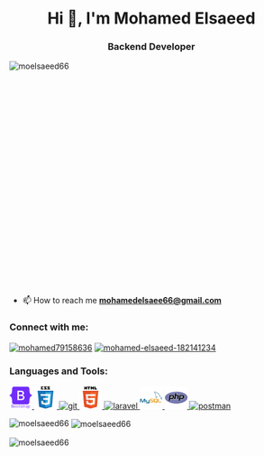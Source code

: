 <h1 align="center">Hi 👋, I'm Mohamed Elsaeed</h1>
<h3 align="center">Backend Developer</h3>

<p align="left"> <img src="https://raw.githubusercontent.com/engsahaly/engsahaly/main/code.gif" alt="moelsaeed66" height="400" style="max-width: 100%; display: inline-block;" data-target="animated-image.originalImage"/> </p>



- 📫 How to reach me **mohamedelsaee66@gmail.com**

<h3 align="left">Connect with me:</h3>
<p align="left">
<a href="https://twitter.com/mohamed79158636" target="blank"><img align="center" src="https://raw.githubusercontent.com/rahuldkjain/github-profile-readme-generator/master/src/images/icons/Social/twitter.svg" alt="mohamed79158636" height="30" width="40" /></a>
<a href="https://linkedin.com/in/mohamed-elsaeed-182141234" target="blank"><img align="center" src="https://raw.githubusercontent.com/rahuldkjain/github-profile-readme-generator/master/src/images/icons/Social/linked-in-alt.svg" alt="mohamed-elsaeed-182141234" height="30" width="40" /></a>
</p>

<h3 align="left">Languages and Tools:</h3>
<p align="left"> <a href="https://getbootstrap.com" target="_blank" rel="noreferrer"> <img src="https://raw.githubusercontent.com/devicons/devicon/master/icons/bootstrap/bootstrap-plain-wordmark.svg" alt="bootstrap" width="40" height="40"/> </a> <a href="https://www.w3schools.com/css/" target="_blank" rel="noreferrer"> <img src="https://raw.githubusercontent.com/devicons/devicon/master/icons/css3/css3-original-wordmark.svg" alt="css3" width="40" height="40"/> </a> <a href="https://git-scm.com/" target="_blank" rel="noreferrer"> <img src="https://www.vectorlogo.zone/logos/git-scm/git-scm-icon.svg" alt="git" width="40" height="40"/> </a> <a href="https://www.w3.org/html/" target="_blank" rel="noreferrer"> <img src="https://raw.githubusercontent.com/devicons/devicon/master/icons/html5/html5-original-wordmark.svg" alt="html5" width="40" height="40"/> </a> <a href="https://laravel.com/" target="_blank" rel="noreferrer"> <img src="https://th.bing.com/th/id/OIP.Cu-anJnUPF-LeVQOJ1rJmwHaHa?w=150&h=180&c=7&r=0&o=5&dpr=1.4&pid=1.7" alt="laravel" width="60" height="60"/> </a> <a href="https://www.mysql.com/" target="_blank" rel="noreferrer"> <img src="https://raw.githubusercontent.com/devicons/devicon/master/icons/mysql/mysql-original-wordmark.svg" alt="mysql" width="40" height="40"/> </a> <a href="https://www.php.net" target="_blank" rel="noreferrer"> <img src="https://raw.githubusercontent.com/devicons/devicon/master/icons/php/php-original.svg" alt="php" width="40" height="40"/> </a> <a href="https://postman.com" target="_blank" rel="noreferrer"> <img src="https://www.vectorlogo.zone/logos/getpostman/getpostman-icon.svg" alt="postman" width="40" height="40"/> </a> </p>

<p><img align="left" src="https://github-readme-stats.vercel.app/api/top-langs?username=moelsaeed66&show_icons=true&locale=en&layout=compact" alt="moelsaeed66" /></p>

<p>&nbsp;<img align="center" src="https://github-readme-stats.vercel.app/api?username=moelsaeed66&show_icons=true&locale=en" alt="moelsaeed66" /></p>

<p><img align="center" src="https://github-readme-streak-stats.herokuapp.com/?user=moelsaeed66&" alt="moelsaeed66" /></p>

